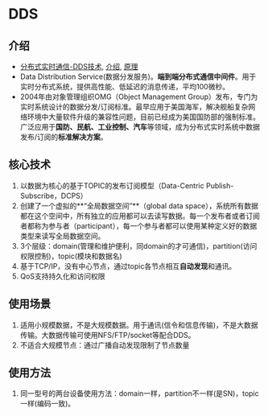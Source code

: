 # DDS
## 介绍
* [分布式实时通信-DDS技术](https://zhuanlan.zhihu.com/p/192981171), [介绍](https://blog.csdn.net/DDS_CSIT/article/details/104607476), [原理](https://keyou.github.io/blog/2020/09/21/dds-middleware/)
* Data Distribution Service(数据分发服务)。**端到端分布式通信中间件**。用于实时分布式系统，提供高性能、低延迟的消息传递，平均100微秒。
* 2004年由对象管理组织OMG（Object Management Group）发布，专门为实时系统设计的数据分发/订阅标准。最早应用于美国海军，解决舰船复杂网络环境中大量软件升级的兼容性问题，目前已经成为美国国防部的强制标准。广泛应用于**国防、民航、工业控制、汽车**等领域，成为分布式实时系统中数据发布/订阅的**标准解决方案**。

## 核心技术
1. 以数据为核心的基于TOPIC的发布订阅模型（Data-Centric Publish-Subscribe，DCPS）
1. 创建了一个虚拟的**“全局数据空间”**（global data space），系统所有数据都在这个空间中，所有独立的应用都可以去读写数据。每一个发布者或者订阅者都称为参与者（participant），每一个参与者都可以使用某种定义好的数据类型来读写全局数据空间。
1. 3个层级：domain(管理和维护便利，同domain的才可通信)，partition(访问权限控制)，topic(模块和数据名)
1. 基于TCP/IP，没有中心节点，通过topic各节点相互**自动发现**和通讯。
1. QoS支持持久化和访问权限

## 使用场景
1. 适用小规模数据，不是大规模数据。用于通讯(信令和信息传输)，不是大数据传输。大数据传输可使用NFS/FTP/socket等配合DDS。
1. 不适合大规模节点：通过广播自动发现限制了节点数量

## 使用方法
1. 同一型号的两台设备使用方法：domain一样，partition不一样(是SN)，topic一样(编码一致)。